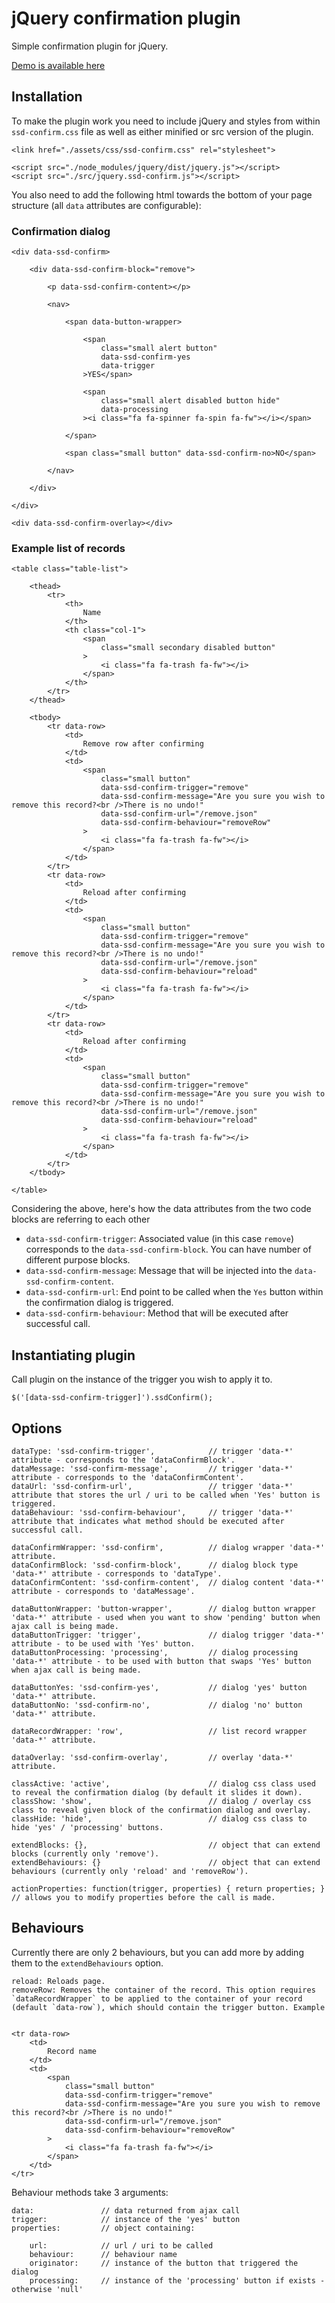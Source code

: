 # jQuery confirmation plugin

Simple confirmation plugin for jQuery.

[Demo is available here](http://ssd-confirm.ssdtutorials.com/)

## Installation

To make the plugin work you need to include jQuery and styles from within `ssd-confirm.css` file as well as either minified or src version of the plugin.

```
<link href="./assets/css/ssd-confirm.css" rel="stylesheet">

<script src="./node_modules/jquery/dist/jquery.js"></script>
<script src="./src/jquery.ssd-confirm.js"></script>
```

You also need to add the following html towards the bottom of your page structure (all `data` attributes are configurable):

### Confirmation dialog

```
<div data-ssd-confirm>

    <div data-ssd-confirm-block="remove">

        <p data-ssd-confirm-content></p>

        <nav>

            <span data-button-wrapper>

                <span
                    class="small alert button"
                    data-ssd-confirm-yes
                    data-trigger
                >YES</span>

                <span
                    class="small alert disabled button hide"
                    data-processing
                ><i class="fa fa-spinner fa-spin fa-fw"></i></span>

            </span>

            <span class="small button" data-ssd-confirm-no>NO</span>

        </nav>

    </div>

</div>

<div data-ssd-confirm-overlay></div>
```

### Example list of records

```
<table class="table-list">

    <thead>
        <tr>
            <th>
                Name
            </th>
            <th class="col-1">
                <span
                    class="small secondary disabled button"
                >
                    <i class="fa fa-trash fa-fw"></i>
                </span>
            </th>
        </tr>
    </thead>

    <tbody>
        <tr data-row>
            <td>
                Remove row after confirming
            </td>
            <td>
                <span
                    class="small button"
                    data-ssd-confirm-trigger="remove"
                    data-ssd-confirm-message="Are you sure you wish to remove this record?<br />There is no undo!"
                    data-ssd-confirm-url="/remove.json"
                    data-ssd-confirm-behaviour="removeRow"
                >
                    <i class="fa fa-trash fa-fw"></i>
                </span>
            </td>
        </tr>
        <tr data-row>
            <td>
                Reload after confirming
            </td>
            <td>
                <span
                    class="small button"
                    data-ssd-confirm-trigger="remove"
                    data-ssd-confirm-message="Are you sure you wish to remove this record?<br />There is no undo!"
                    data-ssd-confirm-url="/remove.json"
                    data-ssd-confirm-behaviour="reload"
                >
                    <i class="fa fa-trash fa-fw"></i>
                </span>
            </td>
        </tr>
        <tr data-row>
            <td>
                Reload after confirming
            </td>
            <td>
                <span
                    class="small button"
                    data-ssd-confirm-trigger="remove"
                    data-ssd-confirm-message="Are you sure you wish to remove this record?<br />There is no undo!"
                    data-ssd-confirm-url="/remove.json"
                    data-ssd-confirm-behaviour="reload"
                >
                    <i class="fa fa-trash fa-fw"></i>
                </span>
            </td>
        </tr>
    </tbody>

</table>
```

Considering the above, here's how the data attributes from the two code blocks are referring to each other


- `data-ssd-confirm-trigger`: Associated value (in this case `remove`) corresponds to the `data-ssd-confirm-block`. You can have number of different purpose blocks.
- `data-ssd-confirm-message`: Message that will be injected into the `data-ssd-confirm-content`.
- `data-ssd-confirm-url`: End point to be called when the `Yes` button within the confirmation dialog is triggered.
- `data-ssd-confirm-behaviour`: Method that will be executed after successful call.


## Instantiating plugin

Call plugin on the instance of the trigger you wish to apply it to.

```
$('[data-ssd-confirm-trigger]').ssdConfirm();
```

## Options

```
dataType: 'ssd-confirm-trigger',            // trigger 'data-*' attribute - corresponds to the 'dataConfirmBlock'.
dataMessage: 'ssd-confirm-message',         // trigger 'data-*' attribute - corresponds to the 'dataConfirmContent'.
dataUrl: 'ssd-confirm-url',                 // trigger 'data-*' attribute that stores the url / uri to be called when 'Yes' button is triggered.
dataBehaviour: 'ssd-confirm-behaviour',     // trigger 'data-*' attribute that indicates what method should be executed after successful call.

dataConfirmWrapper: 'ssd-confirm',          // dialog wrapper 'data-*' attribute.
dataConfirmBlock: 'ssd-confirm-block',      // dialog block type 'data-*' attribute - corresponds to 'dataType'.
dataConfirmContent: 'ssd-confirm-content',  // dialog content 'data-*' attribute - corresponds to 'dataMessage'.

dataButtonWrapper: 'button-wrapper',        // dialog button wrapper 'data-*' attribute - used when you want to show 'pending' button when ajax call is being made.
dataButtonTrigger: 'trigger',               // dialog trigger 'data-*' attribute - to be used with 'Yes' button.
dataButtonProcessing: 'processing',         // dialog processing 'data-*' attribute - to be used with button that swaps 'Yes' button when ajax call is being made.

dataButtonYes: 'ssd-confirm-yes',           // dialog 'yes' button 'data-*' attribute.
dataButtonNo: 'ssd-confirm-no',             // dialog 'no' button 'data-*' attribute.

dataRecordWrapper: 'row',                   // list record wrapper 'data-*' attribute.

dataOverlay: 'ssd-confirm-overlay',         // overlay 'data-*' attribute.

classActive: 'active',                      // dialog css class used to reveal the confirmation dialog (by default it slides it down).
classShow: 'show',                          // dialog / overlay css class to reveal given block of the confirmation dialog and overlay.
classHide: 'hide',                          // dialog css class to hide 'yes' / 'processing' buttons.

extendBlocks: {},                           // object that can extend blocks (currently only 'remove').
extendBehaviours: {}                        // object that can extend behaviours (currently only 'reload' and 'removeRow').

actionProperties: function(trigger, properties) { return properties; }
// allows you to modify properties before the call is made.
```

## Behaviours

Currently there are only 2 behaviours, but you can add more by adding them to the `extendBehaviours` option.

```
reload: Reloads page.
removeRow: Removes the container of the record. This option requires `dataRecordWrapper` to be applied to the container of your record (default `data-row`), which should contain the trigger button. Example


<tr data-row>
    <td>
        Record name
    </td>
    <td>
        <span
            class="small button"
            data-ssd-confirm-trigger="remove"
            data-ssd-confirm-message="Are you sure you wish to remove this record?<br />There is no undo!"
            data-ssd-confirm-url="/remove.json"
            data-ssd-confirm-behaviour="removeRow"
        >
            <i class="fa fa-trash fa-fw"></i>
        </span>
    </td>
</tr>
```

Behaviour methods take 3 arguments:

```
data:               // data returned from ajax call
trigger:            // instance of the 'yes' button
properties:         // object containing:

    url:            // url / uri to be called
    behaviour:      // behaviour name
    originator:     // instance of the button that triggered the dialog
    processing:     // instance of the 'processing' button if exists - otherwise 'null'
```